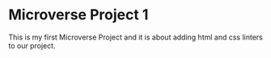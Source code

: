 # Microverse Project 1
This is my first Microverse Project and it is about adding html and css linters to our project.
